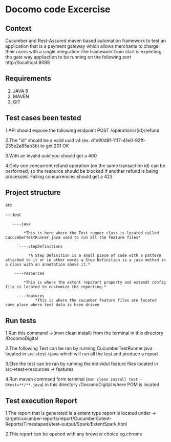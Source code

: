 # Docomo code Excercise
## Context
Cucumber and Rest-Assured maven based automation framework to test an application that is a payment gateway which allows merchants to charge their users with a single integration.The framework from start is expecting the gate way appliaction to be running on the following port http://localhost:8088

## Requirements
1. JAVA 8
2. MAVEN
3. GIT

## Test cases been tested
1.API should expose the following endpoint POST /operations/{id}/refund

2.The "id" should be a valid uuid v4 (ex. d1e90d8f-11f7-41e0-92ff-235e2a85ab3b) to get 201 OK

3.With an invalid uuid you should get a 400

4.Only one concurrent refund operation (on the same transaction id) can be performed, so the resource should be blocked if another refund is being processed. Failing concurrencies should get a 423

## Project structure

src

--- test

       ----java
       
            *This is here where the Test runner class is located called CucucmberTestRunner.java used to run all the feature files*
            
         `----stepDefinitions
         
              *A Step Definition is a small piece of code with a pattern attached to it or in other words a Step Definition is a java method in a class with an annotation above it.*  
              
        ----resources
        
            *This is where the extent reporort property and extendt config file is located to customize the reporting.*
        
         ----features
                 *This is where the cucumber feature files are located same place where test data is been driven

## Run tests
1.Run this command ->(mvn clean install) from the terminal in this directory /DocomoDigital

2.The following Test can be ran by running CucumberTestRunner.java located in src->test->java which will run all the test and produce a report

3.Else the test can be ran by running the individul feature files located in src->test->resources -> features

4.Run maven command form terminal (`mvn clean install test -Dtest=**/**.java`) in this directory /DocomoDigital where POM is located

## Test execution Report

1.The report that is generated is a extent type report is located under -> target/cucumber-reports/report/CucumberExtent-Reports(Timestaped)/test-output/Spark/ExtentSpark.html

2.This report can be opened with any browser choice eg.chrome
